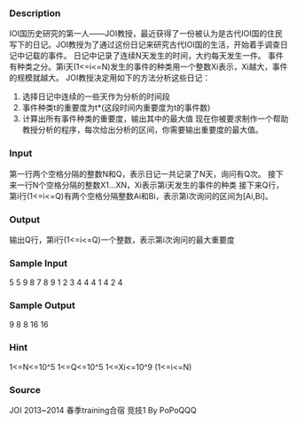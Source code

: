 
### Description
IOI国历史研究的第一人——JOI教授，最近获得了一份被认为是古代IOI国的住民写下的日记。JOI教授为了通过这份日记来研究古代IOI国的生活，开始着手调查日记中记载的事件。
日记中记录了连续N天发生的时间，大约每天发生一件。
事件有种类之分。第i天(1<=i<=N)发生的事件的种类用一个整数Xi表示，Xi越大，事件的规模就越大。
JOI教授决定用如下的方法分析这些日记：
1. 选择日记中连续的一些天作为分析的时间段
2. 事件种类t的重要度为t*(这段时间内重要度为t的事件数)
3. 计算出所有事件种类的重要度，输出其中的最大值
现在你被要求制作一个帮助教授分析的程序，每次给出分析的区间，你需要输出重要度的最大值。

### Input
第一行两个空格分隔的整数N和Q，表示日记一共记录了N天，询问有Q次。
接下来一行N个空格分隔的整数X1...XN，Xi表示第i天发生的事件的种类
接下来Q行，第i行(1<=i<=Q)有两个空格分隔整数Ai和Bi，表示第i次询问的区间为[Ai,Bi]。

### Output
输出Q行，第i行(1<=i<=Q)一个整数，表示第i次询问的最大重要度

### Sample Input
5 5
9 8 7 8 9
1 2
3 4
4 4
1 4
2 4
### Sample Output
9
8
8
16
16
### Hint
1<=N<=10^5
1<=Q<=10^5
1<=Xi<=10^9 (1<=i<=N)

### Source
JOI 2013~2014 春季training合宿 竞技1 By PoPoQQQ